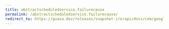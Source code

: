 ```yaml
---
title: abstractscheduledservice.failurecause
permalink: /abstractscheduledservice.failurecause/
redirect_to: https://guava.dev/releases/snapshot-jre/api/docs/com/google/common/util/concurrent/AbstractScheduledService.html#failureCause--
---
```

